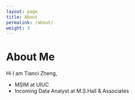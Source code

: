 ```yaml
---
layout: page
title: About
permalink: /about/
weight: 3
---
```


# **About Me**

Hi I am Tianci Zheng,<br>

- MSIM at UIUC
- Incoming Data Analyst at M.S.Hall & Associates

